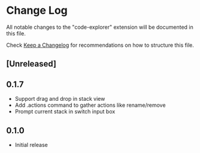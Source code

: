# Change Log

All notable changes to the "code-explorer" extension will be documented in this file.

Check [Keep a Changelog](http://keepachangelog.com/) for recommendations on how to structure this file.

## [Unreleased]

## 0.1.7

- Support drag and drop in stack view
- Add .actions command to gather actions like rename/remove
- Prompt current stack in switch input box

## 0.1.0

- Initial release
